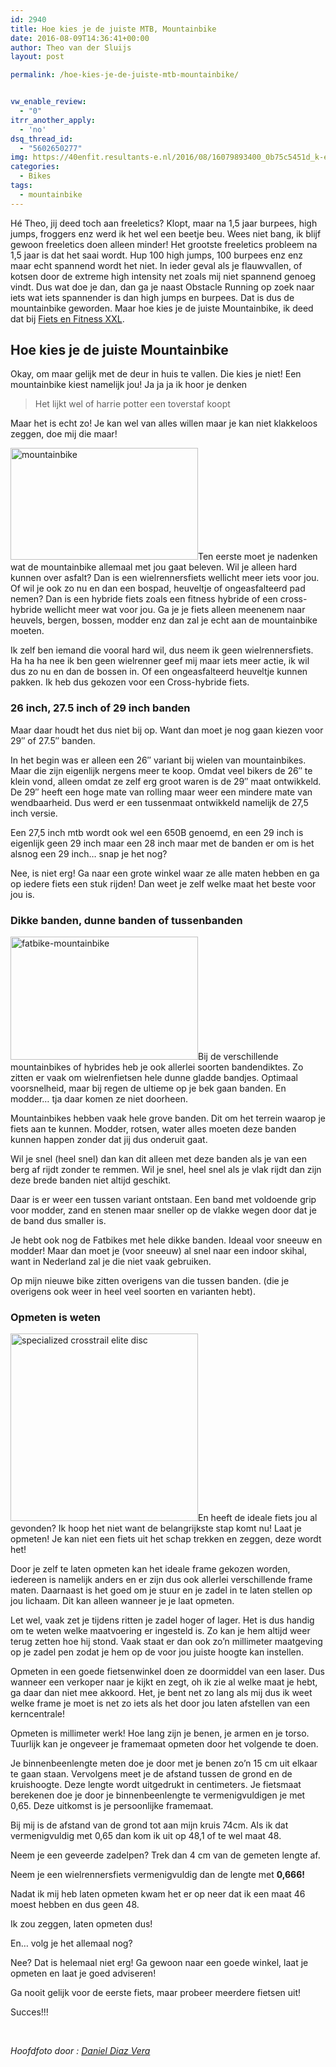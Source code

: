 ```yaml
---
id: 2940
title: Hoe kies je de juiste MTB, Mountainbike
date: 2016-08-09T14:36:41+00:00
author: Theo van der Sluijs
layout: post

permalink: /hoe-kies-je-de-juiste-mtb-mountainbike/


vw_enable_review:
  - "0"
itrr_another_apply:
  - 'no'
dsq_thread_id:
  - "5602650277"
img: https://40enfit.resultants-e.nl/2016/08/16079893400_0b75c5451d_k-e1470745991180.jpg
categories:
  - Bikes
tags:
  - mountainbike
---
```

Hé Theo, jij deed toch aan freeletics? Klopt, maar na 1,5 jaar burpees, high jumps, froggers enz werd ik het wel een beetje beu. Wees niet bang, ik blijf gewoon freeletics doen alleen minder! Het grootste freeletics probleem na 1,5 jaar is dat het saai wordt. Hup 100 high jumps, 100 burpees enz enz maar echt spannend wordt het niet. In ieder geval als je flauwvallen, of kotsen door de extreme high intensity net zoals mij niet spannend genoeg vindt. Dus wat doe je dan, dan ga je naast Obstacle Running op zoek naar iets wat iets spannender is dan high jumps en burpees. Dat is dus de mountainbike geworden. Maar hoe kies je de juiste Mountainbike, ik deed dat bij [Fiets en Fitness XXL](https://vandersluijs.nl/blog/2016/08/fiets-en-fitness-xxl-website.html).

<!--more-->

## Hoe kies je de juiste Mountainbike

Okay, om maar gelijk met de deur in huis te vallen. Die kies je niet! Een mountainbike kiest namelijk jou! Ja ja ja ik hoor je denken

> Het lijkt wel of harrie potter een toverstaf koopt

Maar het is echt zo! Je kan wel van alles willen maar je kan niet klakkeloos zeggen, doe mij die maar!

<img class="alignleft size-medium wp-image-3015" src="https://40enfit.resultants-e.nl/2016/08/attention-300x179.jpg" alt="mountainbike" width="300" height="179" srcset="https://40enfit.resultants-e.nl/2016/08/attention-300x179.jpg 300w, https://40enfit.resultants-e.nl/2016/08/attention-1024x611.jpg 1024w, https://40enfit.resultants-e.nl/2016/08/attention.jpg 1200w" sizes="(max-width: 300px) 100vw, 300px" />Ten eerste moet je nadenken wat de mountainbike allemaal met jou gaat beleven. Wil je alleen hard kunnen over asfalt? Dan is een wielrennersfiets wellicht meer iets voor jou. Of wil je ook zo nu en dan een bospad, heuveltje of ongeasfalteerd pad nemen? Dan is een hybride fiets zoals een fitness hybride of een cross-hybride wellicht meer wat voor jou. Ga je je fiets alleen meenenem naar heuvels, bergen, bossen, modder enz dan zal je echt aan de mountainbike moeten.

Ik zelf ben iemand die vooral hard wil, dus neem ik geen wielrennersfiets. Ha ha ha nee ik ben geen wielrenner geef mij maar iets meer actie, ik wil dus zo nu en dan de bossen in. Of een ongeasfalteerd heuveltje kunnen pakken. Ik heb dus gekozen voor een Cross-hybride fiets.

### 26 inch, 27.5 inch of 29 inch banden

Maar daar houdt het dus niet bij op. Want dan moet je nog gaan kiezen voor 29&#8243; of 27.5&#8243; banden.

In het begin was er alleen een 26&#8243; variant bij wielen van mountainbikes. Maar die zijn eigenlijk nergens meer te koop. Omdat veel bikers de 26&#8243; te klein vond, alleen omdat ze zelf erg groot waren is de 29&#8243; maat ontwikkeld. De 29&#8243; heeft een hoge mate van rolling maar weer een mindere mate van wendbaarheid. Dus werd er een tussenmaat ontwikkeld namelijk de 27,5 inch versie.

Een 27,5 inch mtb wordt ook wel een 650B genoemd, en een 29 inch is eigenlijk geen 29 inch maar een 28 inch maar met de banden er om is het alsnog een 29 inch&#8230; snap je het nog?

Nee, is niet erg! Ga naar een grote winkel waar ze alle maten hebben en ga op iedere fiets een stuk rijden! Dan weet je zelf welke maat het beste voor jou is.

### Dikke banden, dunne banden of tussenbanden

<img class="alignright size-medium wp-image-3017" src="https://40enfit.resultants-e.nl/2016/08/fatbike-mountainbike-300x197.jpg" alt="fatbike-mountainbike" width="300" height="197" srcset="https://40enfit.resultants-e.nl/2016/08/fatbike-mountainbike-300x197.jpg 300w, https://40enfit.resultants-e.nl/2016/08/fatbike-mountainbike.jpg 629w" sizes="(max-width: 300px) 100vw, 300px" />Bij de verschillende mountainbikes of hybrides heb je ook allerlei soorten bandendiktes. Zo zitten er vaak om wielrenfietsen hele dunne gladde bandjes. Optimaal voorsnelheid, maar bij regen de ultieme op je bek gaan banden. En modder&#8230; tja daar komen ze niet doorheen.

Mountainbikes hebben vaak hele grove banden. Dit om het terrein waarop je fiets aan te kunnen. Modder, rotsen, water alles moeten deze banden kunnen happen zonder dat jij dus onderuit gaat.

Wil je snel (heel snel) dan kan dit alleen met deze banden als je van een berg af rijdt zonder te remmen. Wil je snel, heel snel als je vlak rijdt dan zijn deze brede banden niet altijd geschikt.

Daar is er weer een tussen variant ontstaan. Een band met voldoende grip voor modder, zand en stenen maar sneller op de vlakke wegen door dat je de band dus smaller is.

Je hebt ook nog de Fatbikes met hele dikke banden. Ideaal voor sneeuw en modder! Maar dan moet je (voor sneeuw) al snel naar een indoor skihal, want in Nederland zal je die niet vaak gebruiken.

Op mijn nieuwe bike zitten overigens van die tussen banden. (die je overigens ook weer in heel veel soorten en varianten hebt).

### Opmeten is weten

<img class="alignleft size-medium wp-image-3018" src="https://40enfit.resultants-e.nl/2016/08/specialized-crosstrail-elite-disc-300x300.jpg" alt="specialized crosstrail elite disc" width="300" height="300" srcset="https://40enfit.resultants-e.nl/2016/08/specialized-crosstrail-elite-disc-300x300.jpg 300w, https://40enfit.resultants-e.nl/2016/08/specialized-crosstrail-elite-disc-150x150.jpg 150w, https://40enfit.resultants-e.nl/2016/08/specialized-crosstrail-elite-disc-1024x1024.jpg 1024w, https://40enfit.resultants-e.nl/2016/08/specialized-crosstrail-elite-disc-80x80.jpg 80w, https://40enfit.resultants-e.nl/2016/08/specialized-crosstrail-elite-disc-360x360.jpg 360w, https://40enfit.resultants-e.nl/2016/08/specialized-crosstrail-elite-disc-750x750.jpg 750w, https://40enfit.resultants-e.nl/2016/08/specialized-crosstrail-elite-disc.jpg 1100w" sizes="(max-width: 300px) 100vw, 300px" />En heeft de ideale fiets jou al gevonden? Ik hoop het niet want de belangrijkste stap komt nu! Laat je opmeten! Je kan niet een fiets uit het schap trekken en zeggen, deze wordt het!

Door je zelf te laten opmeten kan het ideale frame gekozen worden, iedereen is namelijk anders en er zijn dus ook allerlei verschillende frame maten. Daarnaast is het goed om je stuur en je zadel in te laten stellen op jou lichaam. Dit kan alleen wanneer je je laat opmeten.

Let wel, vaak zet je tijdens ritten je zadel hoger of lager. Het is dus handig om te weten welke maatvoering er ingesteld is. Zo kan je hem altijd weer terug zetten hoe hij stond. Vaak staat er dan ook zo&#8217;n millimeter maatgeving op je zadel pen zodat je hem op de voor jou juiste hoogte kan instellen.

Opmeten in een goede fietsenwinkel doen ze doormiddel van een laser. Dus wanneer een verkoper naar je kijkt en zegt, oh ik zie al welke maat je hebt, ga daar dan niet mee akkoord. Het, je bent net zo lang als mij dus ik weet welke frame je moet is net zo iets als het door jou laten afstellen van een kerncentrale!

Opmeten is millimeter werk! Hoe lang zijn je benen, je armen en je torso. Tuurlijk kan je ongeveer je framemaat opmeten door het volgende te doen.

Je binnenbeenlengte meten doe je door met je benen zo’n 15 cm uit elkaar te gaan staan. Vervolgens meet je de afstand tussen de grond en de kruishoogte. Deze lengte wordt uitgedrukt in centimeters. Je fietsmaat berekenen doe je door je binnenbeenlengte te vermenigvuldigen je met 0,65. Deze uitkomst is je persoonlijke framemaat.

Bij mij is de afstand van de grond tot aan mijn kruis 74cm. Als ik dat vermenigvuldig met 0,65 dan kom ik uit op 48,1 of te wel maat 48.

Neem je een geveerde zadelpen? Trek dan 4 cm van de gemeten lengte af.

Neem je een wielrennersfiets vermenigvuldig dan de lengte met **0,666!**

Nadat ik mij heb laten opmeten kwam het er op neer dat ik een maat 46 moest hebben en dus geen 48.

Ik zou zeggen, laten opmeten dus!

En&#8230; volg je het allemaal nog?

Nee? Dat is helemaal niet erg! Ga gewoon naar een goede winkel, laat je opmeten en laat je goed adviseren!

Ga nooit gelijk voor de eerste fiets, maar probeer meerdere fietsen uit!

Succes!!!

&nbsp;

_Hoofdfoto door : <a class="owner-name truncate" title="Go to Daniel Diaz Vera's photostream" href="https://www.flickr.com/photos/danieldiazvera/" data-track="attributionNameClick" data-rapid_p="81">Daniel Diaz Vera</a>_